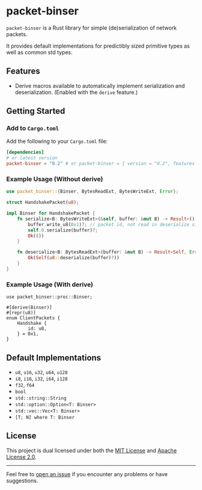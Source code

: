 # packet-binser

`packet-binser` is a Rust library for simple (de)serialization of network packets.

It provides default implementations for predictibly sized primitive types as well as common std types.

## Features
- Derive macros available to automatically implement serialization and deserialization. (Enabled with the `derive` feature.)

## Getting Started

### Add to `Cargo.toml`

Add the following to your `Cargo.toml` file:

```toml
[dependencies]
# or latest version
packet-binser = "0.2" # or packet-binser = { version = "0.2", features = [...] }
```

### Example Usage (Without derive)

```rust
use packet_binser::{Binser, BytesReadExt, BytesWriteExt, Error};

struct HandshakePacket(u8);

impl Binser for HandshakePacket {
    fn serialize<B: BytesWriteExt>(&self, buffer: &mut B) -> Result<(), Error> {
        buffer.write_u8(0x1)?; // packet id, not read in deserialize since it should be read elsewhere
        self.0.serialize(buffer)?;
        Ok(())
    }

    fn deserialize<B: BytesReadExt>(buffer: &mut B) -> Result<Self, Error> {
        Ok(Self(u8::deserialize(buffer)?))
    }
}
```

### Example Usage (With derive)

```ignore rust
use packet_binser::proc::Binser;

#[derive(Binser)]
#[repr(u8)]
enum ClientPackets {
    Handshake {
        id: u8,
    } = 0x1,
}
```

## Default Implementations

- `u8`, `u16`, `u32`, `u64`, `u128`
- `i8`, `i16`, `i32`, `i64`, `i128`
- `f32`, `f64`
- `bool`
- `std::string::String`
- `std::option::Option<T: Binser>`
- `std::vec::Vec<T: Binser>`
- `[T; N] where T: Binser`

## License

This project is dual licensed under both the [MIT License](./LICENSE-MIT) and [Apache License 2.0](./LICENSE-APACHE).

---

Feel free to [open an issue](https://github.com/lillianrubyrose/packet-binser/issues/new) if you encounter any problems or have suggestions.

